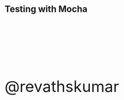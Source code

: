 
# Testing with Mocha

<br/>
<br/>
<br/>
<br/>
<br/>
<br/>
<br/>
<br/>
<br/>
<br/>

<span style="font-size:50px"> @revathskumar </span>
